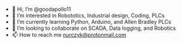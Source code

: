 - 👋 Hi, I’m @goodapollo11
- 👀 I’m interested in Robototics, Industrial design, Coding, PLCs
- 🌱 I’m currently learning Python, Arduino, and Allen Bradley PLCs
- 💞️ I’m looking to collaborate on SCADA, Data logging, and Robotics
- 📫 How to reach me nurczyk@protonmail.com

<!---
goodapollo11/goodapollo11 is a ✨ special ✨ repository because its `README.md` (this file) appears on your GitHub profile.
You can click the Preview link to take a look at your changes.
--->
